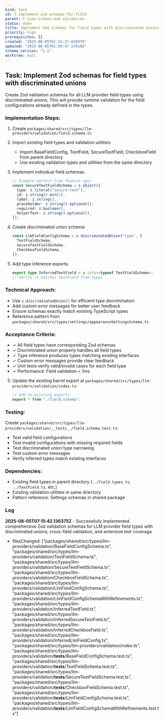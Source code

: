 ```yaml
---
kind: task
id: T-implement-zod-schemas-for-field
parent: F-json-schema-and-validation
status: done
title: Implement Zod schemas for field types with discriminated unions
priority: high
prerequisites: []
created: "2025-08-05T01:31:37.658970"
updated: "2025-08-05T01:50:47.579180"
schema_version: "1.1"
worktree: null
---
```


## Task: Implement Zod schemas for field types with discriminated unions

Create Zod validation schemas for all LLM provider field types using discriminated unions. This will provide runtime validation for the field configurations already defined in the types.

### Implementation Steps:

1. Create `packages/shared/src/types/llm-providers/validation/field.schema.ts`

2. Import existing field types and validation utilities:
   - Import BaseFieldConfig, TextField, SecureTextField, CheckboxField from parent directory
   - Use existing validation types and utilities from the same directory

3. Implement individual field schemas:

   ```typescript
   // Example pattern from feature spec
   const SecureTextFieldSchema = z.object({
     type: z.literal("secure-text"),
     id: z.string().min(1),
     label: z.string(),
     placeholder: z.string().optional(),
     required: z.boolean(),
     helperText: z.string().optional(),
   });
   ```

4. Create discriminated union schema:

   ```typescript
   const LlmFieldConfigSchema = z.discriminatedUnion("type", [
     TextFieldSchema,
     SecureTextFieldSchema,
     CheckboxFieldSchema,
   ]);
   ```

5. Add type inference exports:
   ```typescript
   export type InferredTextField = z.infer<typeof TextFieldSchema>;
   // Verify it matches TextField from types
   ```

### Technical Approach:

- Use `z.discriminatedUnion()` for efficient type discrimination
- Add custom error messages for better user feedback
- Ensure schemas exactly match existing TypeScript types
- Reference pattern from `packages/shared/src/types/settings/appearanceSettingsSchema.ts`

### Acceptance Criteria:

- ✓ All field types have corresponding Zod schemas
- ✓ Discriminated union properly handles all field types
- ✓ Type inference produces types matching existing interfaces
- ✓ Custom error messages provide clear feedback
- ✓ Unit tests verify valid/invalid cases for each field type
- ✓ Performance: Field validation < 1ms

5. Update the existing barrel export at `packages/shared/src/types/llm-providers/validation/index.ts`:
   ```typescript
   // Add to existing exports
   export * from "./field.schema";
   ```

### Testing:

Create `packages/shared/src/types/llm-providers/validation/__tests__/field.schema.test.ts`:

- Test valid field configurations
- Test invalid configurations with missing required fields
- Test discriminated union type narrowing
- Test custom error messages
- Verify inferred types match existing interfaces

### Dependencies:

- Existing field types in parent directory (`../field.types.ts`, `../TextField.ts`, etc.)
- Existing validation utilities in same directory
- Pattern reference: Settings schemas in shared package

### Log

**2025-08-05T07:15:42.136375Z** - Successfully implemented comprehensive Zod validation schemas for LLM provider field types with discriminated unions, cross-field validation, and extensive test coverage

- filesChanged: ["packages/shared/src/types/llm-providers/validation/BaseFieldConfigSchema.ts", "packages/shared/src/types/llm-providers/validation/TextFieldSchema.ts", "packages/shared/src/types/llm-providers/validation/SecureTextFieldSchema.ts", "packages/shared/src/types/llm-providers/validation/CheckboxFieldSchema.ts", "packages/shared/src/types/llm-providers/validation/LlmFieldConfigSchema.ts", "packages/shared/src/types/llm-providers/validation/LlmFieldConfigSchemaWithRefinements.ts", "packages/shared/src/types/llm-providers/validation/InferredTextField.ts", "packages/shared/src/types/llm-providers/validation/InferredSecureTextField.ts", "packages/shared/src/types/llm-providers/validation/InferredCheckboxField.ts", "packages/shared/src/types/llm-providers/validation/InferredLlmFieldConfig.ts", "packages/shared/src/types/llm-providers/validation/index.ts", "packages/shared/src/types/llm-providers/validation/__tests__/BaseFieldConfigSchema.test.ts", "packages/shared/src/types/llm-providers/validation/__tests__/TextFieldSchema.test.ts", "packages/shared/src/types/llm-providers/validation/__tests__/SecureTextFieldSchema.test.ts", "packages/shared/src/types/llm-providers/validation/__tests__/CheckboxFieldSchema.test.ts", "packages/shared/src/types/llm-providers/validation/__tests__/LlmFieldConfigSchema.test.ts", "packages/shared/src/types/llm-providers/validation/__tests__/LlmFieldConfigSchemaWithRefinements.test.ts"]
